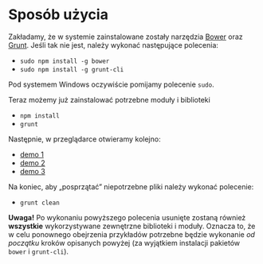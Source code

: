 # Sposób użycia

Zakładamy, że w systemie zainstalowane zostały narzędzia [Bower](http://bower.io/) oraz [Grunt](http://gruntjs.com/).
Jeśli tak nie jest, należy wykonać następujące polecenia:

- `sudo npm install -g bower`
- `sudo npm install -g grunt-cli`

Pod systemem Windows oczywiście pomijamy polecenie `sudo`.

Teraz możemy już zainstalować potrzebne moduły i biblioteki

- `npm install`
- `grunt`

Następnie, w przeglądarce otwieramy kolejno:

- [demo 1](./app/ev_01.html)
- [demo 2](./app/ev_02.html)
- [demo 3](./app/ev_03.html)

Na koniec, aby „posprzątać” niepotrzebne pliki należy wykonać polecenie:

- `grunt clean`

**Uwaga!** Po wykonaniu powyższego polecenia usunięte zostaną również **wszystkie** wykorzystywane zewnętrzne biblioteki i moduły.
Oznacza to, że w celu ponownego obejrzenia przykładów potrzebne będzie wykonanie *od początku* kroków opisanych powyżej (za wyjątkiem instalacji
pakietów `bower` i `grunt-cli`).